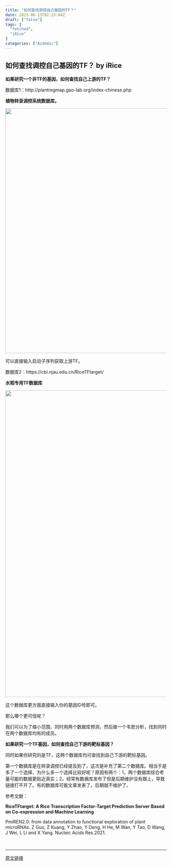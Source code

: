 ```yaml
---
title: "如何查找调控自己基因的TF？"
date: 2023-06-13T02:25:04Z
draft: ["false"]
tags: [
  "fetched",
  "iRice"
]
categories: ["Acdemic"]
---
```

如何查找调控自己基因的TF？ by iRice
------
<div><p><ne-clipboard></ne-clipboard></p><p><span><strong>如果研究一个非TF的基因，如何查找自己上游的TF？</strong></span></p><p><span>数据库1：</span>http://plantregmap.gao-lab.org/index-chinese.php</p><p><strong><span>植物转录调控系统数据库。</span></strong></p><p><img data-ratio="0.5792922673656619" data-src="https://mmbiz.qpic.cn/sz_mmbiz_png/C4r5vxhiarE6lJGViblq0ibNU1lcsO49vM4lu9qQVNsoJrj1Fqn30ic3RY3PAiaRbT1Ksjla5ylsvE2yHPnbPqWdibrg/640?wx_fmt=png" data-type="png" data-w="763" width="763" src="https://mmbiz.qpic.cn/sz_mmbiz_png/C4r5vxhiarE6lJGViblq0ibNU1lcsO49vM4lu9qQVNsoJrj1Fqn30ic3RY3PAiaRbT1Ksjla5ylsvE2yHPnbPqWdibrg/640?wx_fmt=png"></p><p><span>可以直接输入启动子序列获取上游TF。</span></p><p><span>数据库2：</span>https://cbi.njau.edu.cn/RiceTFtarget/</p><p><strong><span>水稻专用TF数据库</span></strong></p><p><img data-ratio="0.35460251046025104" data-src="https://mmbiz.qpic.cn/sz_mmbiz_png/C4r5vxhiarE6lJGViblq0ibNU1lcsO49vM4l4icqlh4QTZfT7LAxvQW4KXXjeont9FURKuKZfsJ9aVMjzABA6u7mwg/640?wx_fmt=png" data-type="png" data-w="956" width="956" src="https://mmbiz.qpic.cn/sz_mmbiz_png/C4r5vxhiarE6lJGViblq0ibNU1lcsO49vM4l4icqlh4QTZfT7LAxvQW4KXXjeont9FURKuKZfsJ9aVMjzABA6u7mwg/640?wx_fmt=png"></p><p><span>这个数据<span>库</span>更方面直接输入你的基因ID号即可。</span></p><p><span>那么哪个更可信呢？</span></p><p><span>我们可以为了缩小范围，同时用两个数据库预测，然后做一个韦恩分析，找到同时在两个数据库均有的成员。</span></p><p><span><strong>如果研究一个TF基因，如何查找自己下游的靶标基因？</strong></span></p><p><span>同时如果你研究的是TF，这两个数据库均可查找到自己下游的靶标基因。</span></p><p><span>第一个数据库是在转录调控已经提及到了，这次是补充了第二个数据库。</span><span>相当于是多了一个选择，为什么多一个选择比较好呢？</span><span>原因有两个：</span><span>1，两个数据库综合考量可能的数据更贴近真实；</span><span>2，经常有数据库发布了但是后期维护没有跟上，导致链接打不开了。</span><span>有的数据库可能文章发表了，后期就不维护了。</span></p><p><span>参考文献：</span></p><p><strong><span>RiceTFtarget: A Rice Transcription Factor-Target Prediction Server Based on Co-expression and Machine Learning</span></strong></p><p><span></span>PmiREN2.0: from data annotation to functional exploration of plant microRNAs. Z Guo, Z Kuang, Y Zhao, Y Deng, H He, M Wan, Y Tao, D Wang, J Wei, L Li and X Yang. Nucleic Acids Res.2021.</p><p><br></p><p><mp-style-type data-value="3"></mp-style-type></p></div>  
<hr>
<a href="https://mp.weixin.qq.com/s/QbUyVSy3c592Ne2jj0Larw",target="_blank" rel="noopener noreferrer">原文链接</a>
